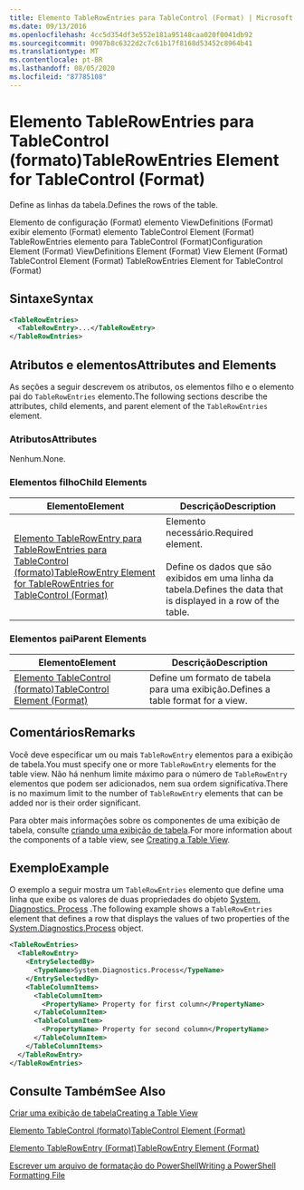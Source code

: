 ```yaml
---
title: Elemento TableRowEntries para TableControl (Format) | Microsoft Docs
ms.date: 09/13/2016
ms.openlocfilehash: 4cc5d354df3e552e181a95148caa020f0041db92
ms.sourcegitcommit: 0907b8c6322d2c7c61b17f8168d53452c8964b41
ms.translationtype: MT
ms.contentlocale: pt-BR
ms.lasthandoff: 08/05/2020
ms.locfileid: "87785108"
---
```

# <a name="tablerowentries-element-for-tablecontrol-format"></a><span data-ttu-id="539f3-102">Elemento TableRowEntries para TableControl (formato)</span><span class="sxs-lookup"><span data-stu-id="539f3-102">TableRowEntries Element for TableControl (Format)</span></span>

<span data-ttu-id="539f3-103">Define as linhas da tabela.</span><span class="sxs-lookup"><span data-stu-id="539f3-103">Defines the rows of the table.</span></span>

<span data-ttu-id="539f3-104">Elemento de configuração (Format) elemento ViewDefinitions (Format) exibir elemento (Format) elemento TableControl Element (Format) TableRowEntries elemento para TableControl (Format)</span><span class="sxs-lookup"><span data-stu-id="539f3-104">Configuration Element (Format) ViewDefinitions Element (Format) View Element (Format) TableControl Element (Format) TableRowEntries Element for TableControl (Format)</span></span>

## <a name="syntax"></a><span data-ttu-id="539f3-105">Sintaxe</span><span class="sxs-lookup"><span data-stu-id="539f3-105">Syntax</span></span>

```xml
<TableRowEntries>
  <TableRowEntry>...</TableRowEntry>
</TableRowEntries>
```

## <a name="attributes-and-elements"></a><span data-ttu-id="539f3-106">Atributos e elementos</span><span class="sxs-lookup"><span data-stu-id="539f3-106">Attributes and Elements</span></span>

<span data-ttu-id="539f3-107">As seções a seguir descrevem os atributos, os elementos filho e o elemento pai do `TableRowEntries` elemento.</span><span class="sxs-lookup"><span data-stu-id="539f3-107">The following sections describe the attributes, child elements, and parent element of the `TableRowEntries` element.</span></span>

### <a name="attributes"></a><span data-ttu-id="539f3-108">Atributos</span><span class="sxs-lookup"><span data-stu-id="539f3-108">Attributes</span></span>

<span data-ttu-id="539f3-109">Nenhum.</span><span class="sxs-lookup"><span data-stu-id="539f3-109">None.</span></span>

### <a name="child-elements"></a><span data-ttu-id="539f3-110">Elementos filho</span><span class="sxs-lookup"><span data-stu-id="539f3-110">Child Elements</span></span>

|<span data-ttu-id="539f3-111">Elemento</span><span class="sxs-lookup"><span data-stu-id="539f3-111">Element</span></span>|<span data-ttu-id="539f3-112">Descrição</span><span class="sxs-lookup"><span data-stu-id="539f3-112">Description</span></span>|
|-------------|-----------------|
|[<span data-ttu-id="539f3-113">Elemento TableRowEntry para TableRowEntries para TableControl (formato)</span><span class="sxs-lookup"><span data-stu-id="539f3-113">TableRowEntry Element for TableRowEntries for TableControl (Format)</span></span>](./tablerowentry-element-for-tablerowentries-for-tablecontrol-format.md)|<span data-ttu-id="539f3-114">Elemento necessário.</span><span class="sxs-lookup"><span data-stu-id="539f3-114">Required element.</span></span><br /><br /> <span data-ttu-id="539f3-115">Define os dados que são exibidos em uma linha da tabela.</span><span class="sxs-lookup"><span data-stu-id="539f3-115">Defines the data that is displayed in a row of the table.</span></span>|

### <a name="parent-elements"></a><span data-ttu-id="539f3-116">Elementos pai</span><span class="sxs-lookup"><span data-stu-id="539f3-116">Parent Elements</span></span>

|<span data-ttu-id="539f3-117">Elemento</span><span class="sxs-lookup"><span data-stu-id="539f3-117">Element</span></span>|<span data-ttu-id="539f3-118">Descrição</span><span class="sxs-lookup"><span data-stu-id="539f3-118">Description</span></span>|
|-------------|-----------------|
|[<span data-ttu-id="539f3-119">Elemento TableControl (formato)</span><span class="sxs-lookup"><span data-stu-id="539f3-119">TableControl Element (Format)</span></span>](./tablecontrol-element-format.md)|<span data-ttu-id="539f3-120">Define um formato de tabela para uma exibição.</span><span class="sxs-lookup"><span data-stu-id="539f3-120">Defines a table format for a view.</span></span>|

## <a name="remarks"></a><span data-ttu-id="539f3-121">Comentários</span><span class="sxs-lookup"><span data-stu-id="539f3-121">Remarks</span></span>

<span data-ttu-id="539f3-122">Você deve especificar um ou mais `TableRowEntry` elementos para a exibição de tabela.</span><span class="sxs-lookup"><span data-stu-id="539f3-122">You must specify one or more `TableRowEntry` elements for the table view.</span></span> <span data-ttu-id="539f3-123">Não há nenhum limite máximo para o número de `TableRowEntry` elementos que podem ser adicionados, nem sua ordem significativa.</span><span class="sxs-lookup"><span data-stu-id="539f3-123">There is no maximum limit to the number of `TableRowEntry` elements that can be added nor is their order significant.</span></span>

<span data-ttu-id="539f3-124">Para obter mais informações sobre os componentes de uma exibição de tabela, consulte [criando uma exibição de tabela](./creating-a-table-view.md).</span><span class="sxs-lookup"><span data-stu-id="539f3-124">For more information about the components of a table view, see [Creating a Table View](./creating-a-table-view.md).</span></span>

## <a name="example"></a><span data-ttu-id="539f3-125">Exemplo</span><span class="sxs-lookup"><span data-stu-id="539f3-125">Example</span></span>

<span data-ttu-id="539f3-126">O exemplo a seguir mostra um `TableRowEntries` elemento que define uma linha que exibe os valores de duas propriedades do objeto [System. Diagnostics. Process](/dotnet/api/System.Diagnostics.Process) .</span><span class="sxs-lookup"><span data-stu-id="539f3-126">The following example shows a `TableRowEntries` element that defines a row that displays the values of two properties of the [System.Diagnostics.Process](/dotnet/api/System.Diagnostics.Process) object.</span></span>

```xml
<TableRowEntries>
  <TableRowEntry>
    <EntrySelectedBy>
      <TypeName>System.Diagnostics.Process</TypeName>
    </EntrySelectedBy>
    <TableColumnItems>
      <TableColumnItem>
        <PropertyName> Property for first column</PropertyName>
      </TableColumnItem>
      <TableColumnItem>
        <PropertyName> Property for second column</PropertyName>
      </TableColumnItem>
    </TableColumnItems>
  </TableRowEntry>
</TableRowEntries>

```

## <a name="see-also"></a><span data-ttu-id="539f3-127">Consulte Também</span><span class="sxs-lookup"><span data-stu-id="539f3-127">See Also</span></span>

[<span data-ttu-id="539f3-128">Criar uma exibição de tabela</span><span class="sxs-lookup"><span data-stu-id="539f3-128">Creating a Table View</span></span>](./creating-a-table-view.md)

[<span data-ttu-id="539f3-129">Elemento TableControl (formato)</span><span class="sxs-lookup"><span data-stu-id="539f3-129">TableControl Element (Format)</span></span>](./tablecontrol-element-format.md)

[<span data-ttu-id="539f3-130">Elemento TableRowEntry (Format)</span><span class="sxs-lookup"><span data-stu-id="539f3-130">TableRowEntry Element (Format)</span></span>](./tablerowentry-element-for-tablerowentries-for-tablecontrol-format.md)

[<span data-ttu-id="539f3-131">Escrever um arquivo de formatação do PowerShell</span><span class="sxs-lookup"><span data-stu-id="539f3-131">Writing a PowerShell Formatting File</span></span>](./writing-a-powershell-formatting-file.md)
